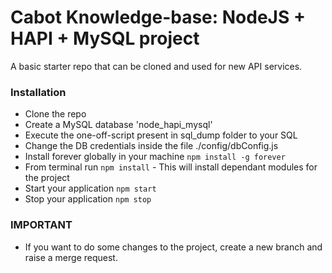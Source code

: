 # Cabot Knowledge-base: NodeJS + HAPI + MySQL project #

A basic starter repo that can be cloned and used for new API services.

### Installation
* Clone the repo
* Create a MySQL database 'node_hapi_mysql'
* Execute the one-off-script present in sql_dump folder to your SQL
* Change the DB credentials inside the file ./config/dbConfig.js
* Install forever globally in your machine `npm install -g forever`
* From terminal run `npm install` - This will install dependant modules for the project
* Start your application `npm start`
* Stop your application `npm stop`

### IMPORTANT
* If you want to do some changes to the project, create a new branch and raise a merge request.
